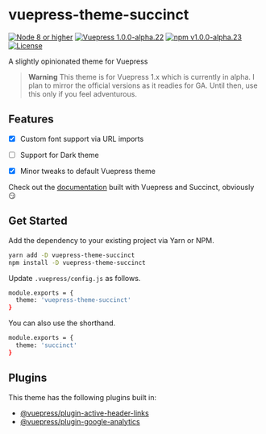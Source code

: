 # vuepress-theme-succinct

[![Node 8 or higher](https://img.shields.io/badge/node-%3E%3D%208-blue.svg)](https://nodejs.org/en/download/)
[![Vuepress 1.0.0-alpha.22](https://img.shields.io/badge/vuepress-1.0.0--alpha.22-blue.svg)](https://vuepress.vuejs.org/)
[![npm v1.0.0-alpha.23](https://img.shields.io/badge/npm-1.0.0--alpha.23-orange.svg)](https://www.npmjs.com/package/vuepress-theme-succinct)
[![License](https://img.shields.io/badge/license-MIT-green.svg)](./LICENSE)

A slightly opinionated theme for Vuepress

> **Warning** This theme is for Vuepress 1.x which is currently in alpha. I plan to mirror the official versions as it readies for GA. Until then, use this only if you feel adventurous.

## Features

- [x] Custom font support via URL imports
- [ ] Support for Dark theme
- [x] Minor tweaks to default Vuepress theme


Check out the [documentation](https://microflash.github.io/vuepress-theme-succinct/) built with Vuepress and Succinct, obviously :smirk:

## Get Started

Add the dependency to your existing project via Yarn or NPM.

```bash
yarn add -D vuepress-theme-succinct
npm install -D vuepress-theme-succinct
```

Update `.vuepress/config.js` as follows.

```bash
module.exports = {
  theme: 'vuepress-theme-succinct'
}
```

You can also use the shorthand.

```bash
module.exports = {
  theme: 'succinct'
}
```

## Plugins

This theme has the following plugins built in:

- [@vuepress/plugin-active-header-links](https://github.com/vuejs/vuepress/tree/master/packages/@vuepress/plugin-active-header-links)
- [@vuepress/plugin-google-analytics](https://github.com/vuejs/vuepress/tree/master/packages/%40vuepress/plugin-google-analytics)
